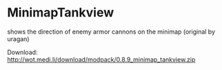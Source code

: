 MinimapTankview
===============

shows the direction of enemy armor cannons on the minimap (original by uragan)


Download: http://wot.medi.li/download/modpack/0.8.9_minimap_tankview.zip
